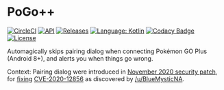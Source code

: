 # PoGo++

[![CircleCI](https://circleci.com/gh/Mygod/pogoplusplus.svg?style=shield)](https://circleci.com/gh/Mygod/pogoplusplus)
[![API](https://img.shields.io/badge/API-24%2B-brightgreen.svg?style=flat)](https://android-arsenal.com/api?level=24)
[![Releases](https://img.shields.io/github/downloads/Mygod/pogoplusplus/total.svg)](https://github.com/Mygod/pogoplusplus/releases)
[![Language: Kotlin](https://img.shields.io/github/languages/top/Mygod/pogoplusplus.svg)](https://github.com/Mygod/pogoplusplus/search?l=kotlin)
[![Codacy Badge](https://app.codacy.com/project/badge/Grade/e70e52b1a58045819b505c09edcae816)](https://www.codacy.com/gh/Mygod/pogoplusplus/dashboard?utm_source=github.com&amp;utm_medium=referral&amp;utm_content=Mygod/pogoplusplus&amp;utm_campaign=Badge_Grade)
[![License](https://img.shields.io/github/license/Mygod/pogoplusplus.svg)](LICENSE)

Automagically skips pairing dialog when connecting Pokémon GO Plus (Android 8+), and alerts you when things go wrong.

Context: Pairing dialog were introduced in [November 2020 security patch](https://source.android.com/security/bulletin/2020-11-01), for [fixing](https://android.googlesource.com/platform/system/bt/+/b3f12befdc4def7d695b6f1049cd02238eb1e4a8) [CVE-2020-12856](https://github.com/alwentiu/COVIDSafe-CVE-2020-12856) as discovered by [/u/BlueMysticNA](https://www.reddit.com/r/TheSilphRoad/comments/jujfm4/comment/gcdk4eb/).
